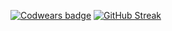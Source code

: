 [![Codwears badge](https://www.codewars.com/users/KaninGleb/badges/large)](https://www.codewars.com/users/KaninGleb)
[![GitHub Streak](https://github-readme-streak-stats.herokuapp.com?user=KaninGleb&theme=dark&border_radius=10&date_format=M%20j%5B%2C%20Y%5D&card_width=450)](https://git.io/streak-stats)
